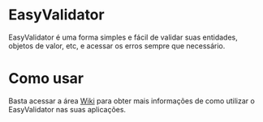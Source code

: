 # EasyValidator

EasyValidator é uma forma simples e fácil de validar suas entidades, objetos de valor, etc, e acessar os erros sempre que necessário.

# Como usar

Basta acessar a área <a href="https://github.com/jefferson1208/EasyValidator/wiki">Wiki</a> para obter mais informações de como utilizar o EasyValidator nas suas aplicações.
